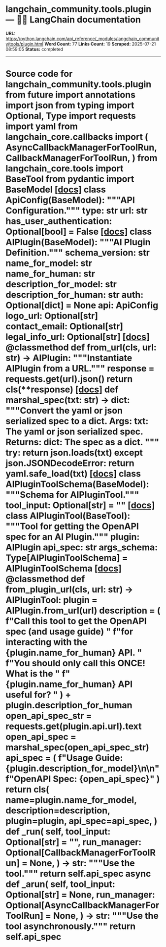 # langchain_community.tools.plugin — 🦜🔗 LangChain  documentation

**URL:** https://python.langchain.com/api_reference/_modules/langchain_community/tools/plugin.html
**Word Count:** 77
**Links Count:** 19
**Scraped:** 2025-07-21 08:59:05
**Status:** completed

---

# Source code for langchain\_community.tools.plugin               from __future__ import annotations          import json     from typing import Optional, Type          import requests     import yaml     from langchain_core.callbacks import (         AsyncCallbackManagerForToolRun,         CallbackManagerForToolRun,     )     from langchain_core.tools import BaseTool     from pydantic import BaseModel                              [[docs]](https://python.langchain.com/api_reference/community/tools/langchain_community.tools.plugin.ApiConfig.html#langchain_community.tools.plugin.ApiConfig)     class ApiConfig(BaseModel):         """API Configuration."""              type: str         url: str         has_user_authentication: Optional[bool] = False                                             [[docs]](https://python.langchain.com/api_reference/community/tools/langchain_community.tools.plugin.AIPlugin.html#langchain_community.tools.plugin.AIPlugin)     class AIPlugin(BaseModel):         """AI Plugin Definition."""              schema_version: str         name_for_model: str         name_for_human: str         description_for_model: str         description_for_human: str         auth: Optional[dict] = None         api: ApiConfig         logo_url: Optional[str]         contact_email: Optional[str]         legal_info_url: Optional[str]                         [[docs]](https://python.langchain.com/api_reference/community/tools/langchain_community.tools.plugin.AIPlugin.html#langchain_community.tools.plugin.AIPlugin.from_url)         @classmethod         def from_url(cls, url: str) -> AIPlugin:             """Instantiate AIPlugin from a URL."""             response = requests.get(url).json()             return cls(**response)                                                            [[docs]](https://python.langchain.com/api_reference/community/tools/langchain_community.tools.plugin.marshal_spec.html#langchain_community.tools.plugin.marshal_spec)     def marshal_spec(txt: str) -> dict:         """Convert the yaml or json serialized spec to a dict.              Args:             txt: The yaml or json serialized spec.              Returns:             dict: The spec as a dict.         """         try:             return json.loads(txt)         except json.JSONDecodeError:             return yaml.safe_load(txt)                                             [[docs]](https://python.langchain.com/api_reference/community/tools/langchain_community.tools.plugin.AIPluginToolSchema.html#langchain_community.tools.plugin.AIPluginToolSchema)     class AIPluginToolSchema(BaseModel):         """Schema for AIPluginTool."""              tool_input: Optional[str] = ""                                             [[docs]](https://python.langchain.com/api_reference/community/tools/langchain_community.tools.plugin.AIPluginTool.html#langchain_community.tools.plugin.AIPluginTool)     class AIPluginTool(BaseTool):         """Tool for getting the OpenAPI spec for an AI Plugin."""              plugin: AIPlugin         api_spec: str         args_schema: Type[AIPluginToolSchema] = AIPluginToolSchema                         [[docs]](https://python.langchain.com/api_reference/community/tools/langchain_community.tools.plugin.AIPluginTool.html#langchain_community.tools.plugin.AIPluginTool.from_plugin_url)         @classmethod         def from_plugin_url(cls, url: str) -> AIPluginTool:             plugin = AIPlugin.from_url(url)             description = (                 f"Call this tool to get the OpenAPI spec (and usage guide) "                 f"for interacting with the {plugin.name_for_human} API. "                 f"You should only call this ONCE! What is the "                 f"{plugin.name_for_human} API useful for? "             ) + plugin.description_for_human             open_api_spec_str = requests.get(plugin.api.url).text             open_api_spec = marshal_spec(open_api_spec_str)             api_spec = (                 f"Usage Guide: {plugin.description_for_model}\n\n"                 f"OpenAPI Spec: {open_api_spec}"             )                  return cls(                 name=plugin.name_for_model,                 description=description,                 plugin=plugin,                 api_spec=api_spec,             )                             def _run(             self,             tool_input: Optional[str] = "",             run_manager: Optional[CallbackManagerForToolRun] = None,         ) -> str:             """Use the tool."""             return self.api_spec              async def _arun(             self,             tool_input: Optional[str] = None,             run_manager: Optional[AsyncCallbackManagerForToolRun] = None,         ) -> str:             """Use the tool asynchronously."""             return self.api_spec
